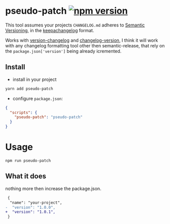 # pseudo-patch [![npm version](https://badge.fury.io/js/pseudo-patch.svg)](https://badge.fury.io/js/pseudo-patch)

This tool assumes your projects `CHANGELOG.md` adheres to [Semantic Versioning](http://semver.org/), in the [keepachangelog](http://keepachangelog.com/) format.

Works with  [version-changelog](https://www.npmjs.com/package/version-changelog) and [changelog-version](https://www.npmjs.com/package/changelog-version), I think it will work with any changelog formatting tool other then semantic-release, that rely on the `package.json['version']` being already icremented.

## Install

- install in your project
```bash
yarn add pseudo-patch
```

- configure `package.json`:
```json
{
  "scripts": {
    "pseudo-patch": "pseudo-patch"
  }
}
```

# Usage

```
npm run pseudo-patch
```

## What it does

nothing more then increase the package.json.
 ```diff
  {
   "name": "your-project",
-  "version": "1.0.0",
+  "version": "1.0.1",
  }
 ```